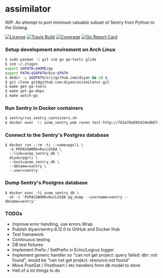 # assimilator
WIP. An attempt to port minimum valuable subset of Sentry from Python to the Golang.

[![License](https://img.shields.io/badge/license-MIT-blue.svg)](https://github.com/diyan/assimilator/blob/master/LICENSE)
[![Travis Build](https://travis-ci.org/diyan/assimilator.svg?branch=master)](https://travis-ci.org/diyan/assimilator)
[![Coverage](http://img.shields.io/coveralls/diyan/assimilator.svg)](https://coveralls.io/r/diyan/assimilator)
[![Go Report Card](https://goreportcard.com/badge/diyan/assimilator)](http://goreportcard.com/report/diyan/assimilator)

### Setup development enviroment on Arch Linux

```bash
$ sudo pacman -S git vim go go-tools glide
$ vim ~/.zlogin
export GOPATH=$HOME/go
export PATH=$GOPATH/bin:$PATH
$ mkdir -p $GOPATH/src/github.com/diyan && cd $_
$ git clone git@github.com:diyan/assimilator.git
$ make get-go-tools
$ make get-go-deps
$ make watch-go
```

### Run Sentry in Docker containers
```bash
$ sentry/run_sentry_containers.sh
$ docker exec -ti acme_sentry_web raven test http://763a78a695424ed687cf8b7dc26d3161:763a78a695424ed687cf8b7dc26d3161@localhost:9000/2
```

### Connect to the Sentry's Postgres database
```
$ docker run --rm -ti --name=pgcli \
  -e PGPASSWORD=RucLUS8A \
  --link=acme_sentry_db \
  diyan/pgcli \
  --host=acme_sentry_db \
  --dbname=sentry \
  --user=sentry
```

### Dump Sentry's Postgres database
```
$ docker exec -ti acme_sentry_db \
  sh -c 'PGPASSWORD=RucLUS8A pg_dump --username=sentry --dbname=sentry'
```

### TODOs
- Improve error handling, use errors.Wrap
- Publish diyan/sentry:8.12.0 to GitHub and Docker Hub
- Test framework
- Continuous testing
- DB test fixtures
- Implement Prefix / SetPrefix in Echo/Logrus logger
- Implement generic handler so "can not get project: query failed: dbr: not found", would be "can not get project. resource not found"
- Move PostGet / PostInsert / etc handlers from db model to store
- Hell of a lot things to do
